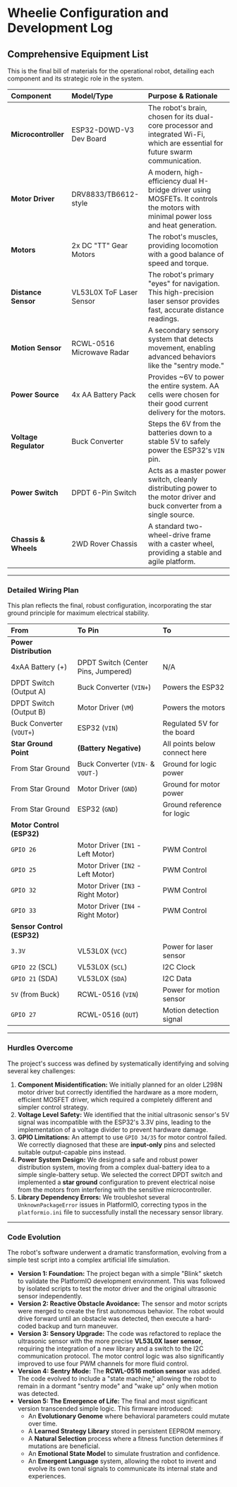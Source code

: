 # Wheelie Configuration and Development Log

## Comprehensive Equipment List

This is the final bill of materials for the operational robot, detailing each component and its strategic role in the system.

| Component | Model/Type | Purpose & Rationale |
| :--- | :--- | :--- |
| **Microcontroller** | ESP32-D0WD-V3 Dev Board | The robot's brain, chosen for its dual-core processor and integrated Wi-Fi, which are essential for future swarm communication. |
| **Motor Driver** | DRV8833/TB6612-style | A modern, high-efficiency dual H-bridge driver using MOSFETs. It controls the motors with minimal power loss and heat generation. |
| **Motors** | 2x DC "TT" Gear Motors | The robot's muscles, providing locomotion with a good balance of speed and torque. |
| **Distance Sensor** | VL53L0X ToF Laser Sensor | The robot's primary "eyes" for navigation. This high-precision laser sensor provides fast, accurate distance readings. |
| **Motion Sensor** | RCWL-0516 Microwave Radar | A secondary sensory system that detects movement, enabling advanced behaviors like the "sentry mode." |
| **Power Source** | 4x AA Battery Pack | Provides ~6V to power the entire system. AA cells were chosen for their good current delivery for the motors. |
| **Voltage Regulator**| Buck Converter | Steps the 6V from the batteries down to a stable 5V to safely power the ESP32's `VIN` pin. |
| **Power Switch** | DPDT 6-Pin Switch | Acts as a master power switch, cleanly distributing power to the motor driver and buck converter from a single source. |
| **Chassis & Wheels**| 2WD Rover Chassis | A standard two-wheel-drive frame with a caster wheel, providing a stable and agile platform. |

***

### Detailed Wiring Plan

This plan reflects the final, robust configuration, incorporating the star ground principle for maximum electrical stability.

| From | To Pin | To |
| :--- | :--- | :--- |
| **Power Distribution** | | |
| 4xAA Battery (+) | DPDT Switch (Center Pins, Jumpered) | N/A |
| DPDT Switch (Output A) | Buck Converter (`VIN+`) | Powers the ESP32 |
| DPDT Switch (Output B) | Motor Driver (`VM`) | Powers the motors |
| Buck Converter (`VOUT+`) | ESP32 (`VIN`) | Regulated 5V for the board |
| **Star Ground Point** | **(Battery Negative)** | All points below connect here |
| From Star Ground | Buck Converter (`VIN-` & `VOUT-`) | Ground for logic power |
| From Star Ground | Motor Driver (`GND`) | Ground for motor power |
| From Star Ground | ESP32 (`GND`) | Ground reference for logic |
| **Motor Control (ESP32)** | | |
| `GPIO 26` | Motor Driver (`IN1` - Left Motor) | PWM Control |
| `GPIO 25` | Motor Driver (`IN2` - Left Motor) | PWM Control |
| `GPIO 32` | Motor Driver (`IN3` - Right Motor)| PWM Control |
| `GPIO 33` | Motor Driver (`IN4` - Right Motor)| PWM Control |
| **Sensor Control (ESP32)** | | |
| `3.3V` | VL53L0X (`VCC`) | Power for laser sensor |
| `GPIO 22` (SCL) | VL53L0X (`SCL`) | I2C Clock |
| `GPIO 21` (SDA) | VL53L0X (`SDA`) | I2C Data |
| `5V` (from Buck) | RCWL-0516 (`VIN`) | Power for motion sensor |
| `GPIO 27` | RCWL-0516 (`OUT`) | Motion detection signal |

***

### Hurdles Overcome

The project's success was defined by systematically identifying and solving several key challenges:

1. **Component Misidentification:** We initially planned for an older L298N motor driver but correctly identified the hardware as a more modern, efficient MOSFET driver, which required a completely different and simpler control strategy.
2. **Voltage Level Safety:** We identified that the initial ultrasonic sensor's 5V signal was incompatible with the ESP32's 3.3V pins, leading to the implementation of a voltage divider to prevent hardware damage.
3. **GPIO Limitations:** An attempt to use `GPIO 34/35` for motor control failed. We correctly diagnosed that these are **input-only** pins and selected suitable output-capable pins instead.
4. **Power System Design:** We designed a safe and robust power distribution system, moving from a complex dual-battery idea to a simple single-battery setup. We selected the correct DPDT switch and implemented a **star ground** configuration to prevent electrical noise from the motors from interfering with the sensitive microcontroller.
5. **Library Dependency Errors:** We troubleshot several `UnknownPackageError` issues in PlatformIO, correcting typos in the `platformio.ini` file to successfully install the necessary sensor library.

***

### Code Evolution

The robot's software underwent a dramatic transformation, evolving from a simple test script into a complex artificial life simulation.

* **Version 1: Foundation:** The project began with a simple "Blink" sketch to validate the PlatformIO development environment. This was followed by isolated scripts to test the motor driver and the original ultrasonic sensor independently.
* **Version 2: Reactive Obstacle Avoidance:** The sensor and motor scripts were merged to create the first autonomous behavior. The robot would drive forward until an obstacle was detected, then execute a hard-coded backup and turn maneuver.
* **Version 3: Sensory Upgrade:** The code was refactored to replace the ultrasonic sensor with the more precise **VL53L0X laser sensor**, requiring the integration of a new library and a switch to the I2C communication protocol. The motor control logic was also significantly improved to use four PWM channels for more fluid control.
* **Version 4: Sentry Mode:** The **RCWL-0516 motion sensor** was added. The code evolved to include a "state machine," allowing the robot to remain in a dormant "sentry mode" and "wake up" only when motion was detected.
* **Version 5: The Emergence of Life:** The final and most significant version transcended simple logic. This firmware introduced:
  * An **Evolutionary Genome** where behavioral parameters could mutate over time.
  * A **Learned Strategy Library** stored in persistent EEPROM memory.
  * A **Natural Selection** process where a fitness function determines if mutations are beneficial.
  * An **Emotional State Model** to simulate frustration and confidence.
  * An **Emergent Language** system, allowing the robot to invent and evolve its own tonal signals to communicate its internal state and experiences.
